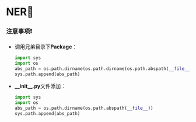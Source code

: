 # NER:rocket:









### 注意事项:exclamation:

* 调用兄弟目录下**Package**：

    ~~~python
    import sys
    import os
    abs_path = os.path.dirname(os.path.dirname(os.path.abspath(__file__)))
    sys.path.append(abs_path)
    ~~~

* **\_\_init\_\_.py**文件添加：

    ~~~python
    import sys
    import os
    abs_path = os.path.dirname(os.path.abspath(__file__))
    sys.path.append(abs_path)
    ~~~

    